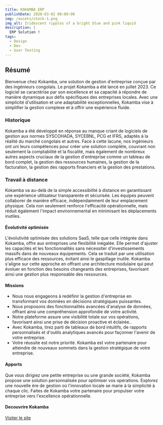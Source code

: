 ```yaml
---
title: KOKAMBA ERP
publishDate: 2020-03-02 00:00:00
img: /assets/stock-1.png
img_alt: Iridescent ripples of a bright blue and pink liquid
description: |
  ERP Solution !
tags:
  - Design
  - Dev
  - User Testing
---
```


## Résumé

Bienvenue chez Kokamba, une solution de gestion d'entreprise conçue par des ingénieurs congolais. Le projet Kokamba a été lancé en juillet 2023. Ce logiciel se caractérise par son excellence et sa capacité à répondre de manière dynamique aux défis spécifiques des entreprises locales. Avec une simplicité d'utilisation et une adaptabilité exceptionnelles, Kokamba vise à simplifier la gestion complexe et à offrir une expérience fluide.

### Historique

Kokamba a été développé en réponse au manque criant de logiciels de gestion aux normes SYSCOHADA, SYCEBNL, PCG et IFRS, adaptés à la réalité du marché congolais et autres. Face à cette lacune, nos ingénieurs ont uni leurs compétences pour créer une solution complète, couvrant non seulement la comptabilité et la fiscalité, mais également de nombreux autres aspects cruciaux de la gestion d'entreprise comme un tableau de bord complet, la gestion des ressources humaines, la gestion de la facturation, la gestion des rapports financiers et la gestion des prestations.

### Travail à distance

Kokamba va au-delà de la simple accessibilité à distance en garantissant une expérience utilisateur transparente et sécurisée. Les équipes peuvent collaborer de manière efficace, indépendamment de leur emplacement physique. Cela non seulement renforce l'efficacité opérationnelle, mais réduit également l'impact environnemental en minimisant les déplacements inutiles.

#### Évolutivité optimisée

L'évolutivité optimisée des solutions SaaS, telle que celle intégrée dans Kokamba, offre aux entreprises une flexibilité inégalée. Elle permet d'ajuster les capacités et les fonctionnalités sans nécessiter d'investissements massifs dans de nouveaux équipements. Cela se traduit par une utilisation plus efficace des ressources, évitant ainsi le gaspillage inutile. Kokamba s'aligne sur cette approche en offrant une architecture modulaire qui peut évoluer en fonction des besoins changeants des entreprises, favorisant ainsi une gestion plus responsable des ressources.

#### Missions

- Nous nous engageons à redéfinir la gestion d'entreprise en transformant vos données en décisions stratégiques puissantes.
- Nous proposons des fonctionnalités avancées d'analyse de données, offrant ainsi une compréhension approfondie de votre activité.
- Notre plateforme assure une visibilité totale sur vos opérations, favorisant ainsi une prise de décision proactive et éclairée..
- Avec Kokamba, tirez parti de tableaux de bord intuitifs, de rapports personnalisés et d'outils analytiques avancés pour façonner l'avenir de votre entreprise.
- Votre réussite est notre priorité. Kokamba est votre partenaire pour atteindre de nouveaux sommets dans la gestion stratégique de votre entreprise.

#### Apports

Que vous dirigiez une petite entreprise ou une grande société, Kokamba propose une solution personnalisée pour optimiser vos opérations. Explorez une nouvelle ère de gestion où l'innovation locale se marie à la simplicité à chaque clic. Faites de Kokamba votre partenaire pour propulser votre entreprise vers l'excellence opérationnelle.

#### Decouvrire Kokamba

[Visiter le site](https://kokamba.com/)
